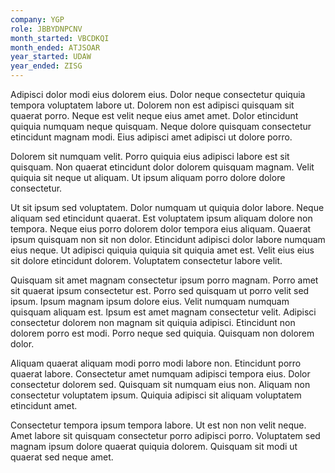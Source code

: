 ```yaml
---
company: YGP
role: JBBYDNPCNV
month_started: VBCDKQI
month_ended: ATJSOAR
year_started: UDAW
year_ended: ZISG
---
```


Adipisci dolor modi eius dolorem eius. Dolor neque consectetur quiquia tempora voluptatem labore ut. Dolorem non est adipisci quisquam sit quaerat porro. Neque est velit neque eius amet amet. Dolor etincidunt quiquia numquam neque quisquam. Neque dolore quisquam consectetur etincidunt magnam modi. Eius adipisci amet adipisci ut dolore porro.

Dolorem sit numquam velit. Porro quiquia eius adipisci labore est sit quisquam. Non quaerat etincidunt dolor dolorem quisquam magnam. Velit quiquia sit neque ut aliquam. Ut ipsum aliquam porro dolore dolore consectetur.

Ut sit ipsum sed voluptatem. Dolor numquam ut quiquia dolor labore. Neque aliquam sed etincidunt quaerat. Est voluptatem ipsum aliquam dolore non tempora. Neque eius porro dolorem dolor tempora eius aliquam. Quaerat ipsum quisquam non sit non dolor. Etincidunt adipisci dolor labore numquam eius neque. Ut adipisci quiquia quiquia sit quiquia amet est. Velit eius eius sit dolore etincidunt dolorem. Voluptatem consectetur labore velit.

Quisquam sit amet magnam consectetur ipsum porro magnam. Porro amet sit quaerat ipsum consectetur est. Porro sed quisquam ut porro velit sed ipsum. Ipsum magnam ipsum dolore eius. Velit numquam numquam quisquam aliquam est. Ipsum est amet magnam consectetur velit. Adipisci consectetur dolorem non magnam sit quiquia adipisci. Etincidunt non dolorem porro est modi. Porro neque sed quiquia. Quisquam non dolorem dolor.

Aliquam quaerat aliquam modi porro modi labore non. Etincidunt porro quaerat labore. Consectetur amet numquam adipisci tempora eius. Dolor consectetur dolorem sed. Quisquam sit numquam eius non. Aliquam non consectetur voluptatem ipsum. Quiquia adipisci sit aliquam voluptatem etincidunt amet.

Consectetur tempora ipsum tempora labore. Ut est non non velit neque. Amet labore sit quisquam consectetur porro adipisci porro. Voluptatem sed magnam ipsum dolore quaerat quiquia dolorem. Quisquam sit modi ut quaerat sed neque amet.
    